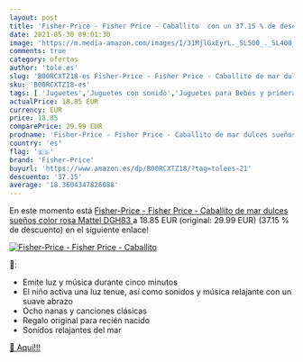 ```yaml
---
layout: post
title: 'Fisher-Price - Fisher Price - Caballito  con un 37.15 % de descuento'
date: 2021-05-30 09:01:30
image: 'https://m.media-amazon.com/images/I/31MjlGxEyrL._SL500_._SL400_.jpg'
comments: true
category: ofertas
author: 'tole.es'
slug: 'B00RCXTZ18-es Fisher-Price - Fisher Price - Caballito de mar dulces...'
sku: 'B00RCXTZ18-es'
tags: [ 'Juguetes','Juguetes con sonido','Juguetes para Bebés y primera infancia','Juguetes para bebés','Juguetes y juegos','fisher-price', ]
actualPrice: 18.85 EUR
currency: EUR
price: 18.85
comparePrice: 29.99 EUR
prodname: 'Fisher-Price - Fisher Price - Caballito de mar dulces sueños  color rosa  Mattel DGH83 '
country: 'es'
flag: '🇪🇸'
brand: 'Fisher-Price'
buyurl: 'https://www.amazon.es/dp/B00RCXTZ18/?tag=tolees-21'
descuento: '37.15'
average: '18.3604347826088'
---
```


En este momento está [Fisher-Price - Fisher Price - Caballito de mar dulces sueños  color rosa  Mattel DGH83 ](https://www.amazon.es/dp/B00RCXTZ18/?tag=tolees-21) a 18.85 EUR (original: 29.99 EUR) (37.15 %  de descuento) en el siguiente enlace!

[![Fisher-Price - Fisher Price - Caballito ](https://m.media-amazon.com/images/I/31MjlGxEyrL._SL500_._SL400_.jpg)](https://www.amazon.es/dp/B00RCXTZ18/?tag=tolees-21)

🔎:

- Emite luz y música durante cinco minutos
- El niño activa una luz tenue, así como sonidos y música relajante con un suave abrazo
- Ocho nanas y canciones clásicas
- Regalo original para recién nacido
- Sonidos relajantes del mar

[🛒 Aquí!!!](https://www.amazon.es/dp/B00RCXTZ18/?tag=tolees-21)
